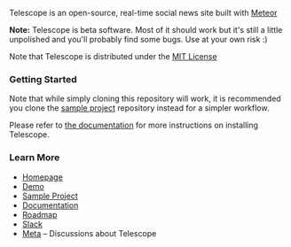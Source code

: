 Telescope is an open-source, real-time social news site built with [Meteor](http://meteor.com)

**Note:** Telescope is beta software. Most of it should work but it's still a little unpolished and you'll probably find some bugs. Use at your own risk :)

Note that Telescope is distributed under the [MIT License](http://opensource.org/licenses/MIT)

### Getting Started

Note that while simply cloning this repository will work, it is recommended you clone the [sample project](https://github.com/TelescopeJS/sample-project/) repository instead for a simpler workflow.

Please refer to [the documentation](http://telescope.readme.io/docs) for more instructions on installing Telescope.

### Learn More

- [Homepage](http://telescopeapp.org)
- [Demo](http://demo2.telescopeapp.org)
- [Sample Project](https://github.com/TelescopeJS/sample-project/)
- [Documentation](http://telescope.readme.io/docs)
- [Roadmap](https://trello.com/b/oLMMqjVL/telescope-roadmap)
- [Slack](http://slack.telescopeapp.org/)
- [Meta](http://meta.telescopeapp.org/) – Discussions about Telescope
